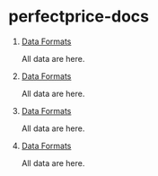 # perfectprice-docs
1. [Data Formats](test.md)

   All data are here.

1. [Data Formats](test.md)

   All data are here.

1. [Data Formats](test.md)

   All data are here.

1. [Data Formats](test.md)

   All data are here.
